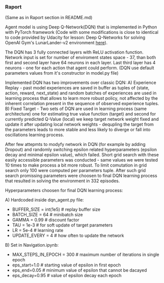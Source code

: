 ### Raport

(Same as in Raport section in README.md)

Agent model is using Deep Q-Network(DQN) that is implemented in Python with PyTorch framework (Code with some modifications is close to identical to code provided by Udacity for lesson: Deep Q-Networks for solving OpenAI Gym's LunarLander-v2 environment [here](https://github.com/udacity/deep-reinforcement-learning/tree/master/dqn)).

The DQN has 3 fully connected layers with ReLU activation function. Network input is set for number of enviroment states space - 37, than both first and second layer have 64 neurons in each layer. Last third layer has 4 neurons - one for each action that agent could perform. (DQN use default parameters values from it's constructor in model.py file)

Implemented DQN has two improvements over classic DQN: A) Experience Replay - past model experiences are saved in buffer as tuples of (state, action, reward, next_state) and random batches of experiences are used in learning process that allows to learn more robust policy, not affected by the inherent correlation present in the sequence of observed experience tuples.  B) Fixed Target - Two sets of DQN are used in learning process (same architecture) one for estimating true value function (target) and second for currently predicted Q-Value (local) we keep target network weight fixed and update it after updating local network weights - dequpling the target from the parameters leads to more stable and less likely to diverge or fall into oscillations learning process.

After few attepmts to modyfy network in DQN (for example by adding Dropout) and randomly switching epsilon related hyperparameters (epsilon decay and minimal epsilon value), which failed. Short grid search with these easily accessible parameters was conducted - same values we were tested 10 times to make process a bit more robust. To limit comutation in grid search only 100 were computed per parameters tuple. After such grid search promissing parameters were choosen to final DQN learning process that resulted in solving the environment in 332 episodes.

Hyperparameters choosen for final DQN learning process:  

A) Hardcoded inside dqn_agent.py file:
- BUFFER_SIZE = int(1e5)  # replay buffer size
- BATCH_SIZE = 64         # minibatch size
- GAMMA = 0.99            # discount factor
- TAU = 1e-3              # for soft update of target parameters
- LR = 5e-4               # learning rate 
- UPDATE_EVERY = 4        # how often to update the network 

B) Set in Navigation.ipynb:
- MAX_STEPS_IN_EPOCH = 300 # maximum number of iterations in single epoch
- eps_start=1.0 # starting value of epsilon in first epoch 
- eps_end=0.05  # minimum value of epsilon that cannot be dacayed
- eps_decay=0.95 # value of epsilon decay each epoch
